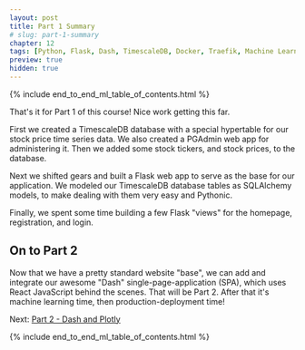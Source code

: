 ```yaml
---
layout: post
title: Part 1 Summary
# slug: part-1-summary
chapter: 12
tags: [Python, Flask, Dash, TimescaleDB, Docker, Traefik, Machine Learning]
preview: true
hidden: true
---
```


{% include end_to_end_ml_table_of_contents.html %}


That's it for Part 1 of this course! Nice work getting this far. 

First we created a TimescaleDB database with a special hypertable for our stock price time series data. We also created a PGAdmin web app for administering it. Then we added some stock tickers, and stock prices, to the database.

Next we shifted gears and built a Flask web app to serve as the base for our application. We modeled our TimescaleDB database tables as SQLAlchemy models, to make dealing with them very easy and Pythonic. 

Finally, we spent some time building a few Flask "views" for the homepage, registration, and login. 

## On to Part 2
Now that we have a pretty standard website "base", we can add and integrate our awesome "Dash" single-page-application (SPA), which uses React JavaScript behind the scenes. That will be Part 2. After that it's machine learning time, then production-deployment time!

Next: <a href="002-01-introduction-dash-and-plotly">Part 2 - Dash and Plotly</a>

{% include end_to_end_ml_table_of_contents.html %}
